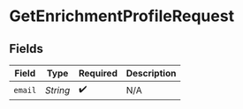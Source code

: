 # GetEnrichmentProfileRequest


## Fields

| Field              | Type               | Required           | Description        |
| ------------------ | ------------------ | ------------------ | ------------------ |
| `email`            | *String*           | :heavy_check_mark: | N/A                |